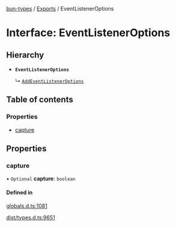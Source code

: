 [bun-types](../README.md) / [Exports](../modules.md) / EventListenerOptions

# Interface: EventListenerOptions

## Hierarchy

- **`EventListenerOptions`**

  ↳ [`AddEventListenerOptions`](AddEventListenerOptions.md)

## Table of contents

### Properties

- [capture](EventListenerOptions.md#capture)

## Properties

### capture

• `Optional` **capture**: `boolean`

#### Defined in

[globals.d.ts:1081](https://github.com/valgaze/bun-types/blob/5e53f27/globals.d.ts#L1081)

[dist/types.d.ts:9651](https://github.com/valgaze/bun-types/blob/5e53f27/dist/types.d.ts#L9651)
